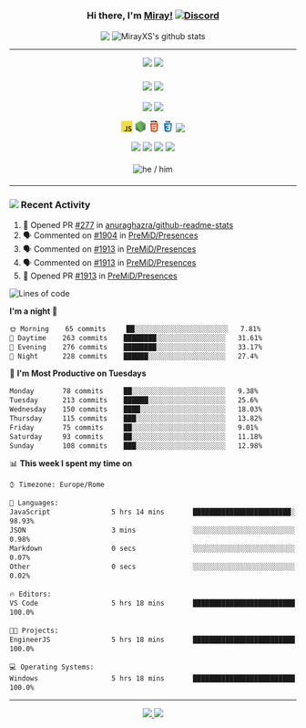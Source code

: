 <div align="center">

### Hi there, I'm [Miray!](https://mirayxs.github.io) <a href="https://discord.gg/CkdjnCR"><img src="https://raw.githubusercontent.com/anuraghazra/anuraghazra/master/assets/discord-round.svg" alt="Discord" width="27px"></a>

<!-- <div align="center">
  
![Miray's github stats](https://github-readme-stats-mirayxs.vercel.app/api?username=MirayXS&show_icons=true)
  
  <div align="center">
  
  ![Top Langs](https://github-readme-stats-mirayxs.vercel.app/api/top-langs/?username=MirayXS&hide=batchfile)
  
  </div>

<!-- </div> -->

  <img align="center" src="https://github-readme-stats-mirayxs.vercel.app/api?username=MirayXS&show_icons=true&line_height=27" />
  <img align="center" src="https://github-readme-stats.mirayxs.vercel.app/api/top-langs/?username=MirayXS" alt="MirayXS's github stats" />
  
  <hr>

<!-- ### :octocat: Contributing

<div align="center">
<a href="https://github.com/kwsch/NHSE">
  <img src="https://github-readme-stats.vercel.app/api/pin/?username=kwsch&repo=NHSE" />
</a>
<a href="https://github.com/berichan/GetNHSE">
  <img src="https://github-readme-stats.vercel.app/api/pin/?username=berichan&repo=GetNHSE" />
</a>
    </div>
    <div align="center">
    <a href="https://github.com/xcruxiex/BBDThemes">
  <img src="https://github-readme-stats.vercel.app/api/pin/?username=xcruxiex&repo=BBDThemes" />
</a>
  </div>
  
  <hr> -->
    
<img src="https://user-images.githubusercontent.com/5679180/79618120-0daffb80-80be-11ea-819e-d2b0fa904d07.gif" width="27px">
<img src="https://img.shields.io/badge/Discord-XxMirayxX21%233561-7289da?style=for-the-badge&logo=discord"/>

### <img src="https://codedotspectra.github.io/themes/badges/diamond.svg"  width="27px"> <img src="https://img.shields.io/badge/-mirayxs.github.io-45ddc0?style=for-the-badge" a href="https://mirayxs.github.io"></a>

<img src="https://codedotspectra.github.io/themes/badges/sword.svg"  width="27px"> <img src="https://img.shields.io/badge/-LANGUAGES%20AND%20TOOLS-4CE949?style=for-the-badge">

<code><img height="20" src="https://raw.githubusercontent.com/github/explore/master/topics/javascript/javascript.png"></code>
<code><img height="20" src="https://raw.githubusercontent.com/github/explore/master/topics/nodejs/nodejs.png"></code>
<code><img height="20" src="https://raw.githubusercontent.com/github/explore/master/topics/html/html.png"></code>
<code><img height="20" src="https://raw.githubusercontent.com/github/explore/master/topics/css/css.png"></code>
<code><img height="20" src="https://cdn.discordapp.com/emojis/735928635181105262.png?v=1"></code>

<code><img height="20" src="https://code.visualstudio.com/favicon.ico"></code>
<code><img height="20" src="https://brand.heroku.com/static/media/heroku-logo-solid.ab0c1b46.svg"></code>
<code><img height="20" src="https://seeklogo.com/images/W/windows-10-icon-logo-5BC5C69712-seeklogo.com.png"></code>
<code><img height="20" src="https://www.google.com/chrome/static/images/chrome-logo.svg"></code>
<!-- <code><img height="20" src="https://simpleicons.org/icons/github.svg"></code> -->

  <img src="https://raw.githubusercontent.com/klaasnicolaas/ColoredBadges/master/svg/pronouns/hehim.svg" alt="he / him" style="vertical-align:top; margin:6px 4px">

<!-- ![](https://img.shields.io/endpoint?label=currently&url=https://dev.discordprofiles.me/api/badge/status/325605285731500033?simple=true&logo=discord&logoColor=white) ![](https://img.shields.io/endpoint?url=https://dev.discordprofiles.me/api/badge/playing/325605285731500033?vscode=false&logo=nintendo-switch) ![](https://img.shields.io/endpoint?url=https://dev.discordprofiles.me/api/badge/vscode/325605285731500033) ![](https://img.shields.io/endpoint?url=https://dev.discordprofiles.me/api/badge/spotify/325605285731500033) -->

  <hr>

<div align="left">

### <img src="https://github.com/astrit/css.gg/raw/master/icons/svg/coffee.svg"> Recent Activity

<!--START_SECTION:activity-->
1. 💪 Opened PR [#277](https://github.com//anuraghazra/github-readme-stats/pull/277) in [anuraghazra/github-readme-stats](https://github.com//anuraghazra/github-readme-stats)
2. 🗣 Commented on [#1904](https://github.com//PreMiD/Presences/issues/1904) in [PreMiD/Presences](https://github.com//PreMiD/Presences)
3. 🗣 Commented on [#1913](https://github.com//PreMiD/Presences/issues/1913) in [PreMiD/Presences](https://github.com//PreMiD/Presences)
4. 🗣 Commented on [#1913](https://github.com//PreMiD/Presences/issues/1913) in [PreMiD/Presences](https://github.com//PreMiD/Presences)
5. 💪 Opened PR [#1913](https://github.com//PreMiD/Presences/pull/1913) in [PreMiD/Presences](https://github.com//PreMiD/Presences)
<!--END_SECTION:activity-->
  
<!--START_SECTION:waka-->
![Lines of code](https://img.shields.io/badge/From%20Hello%20World%20I've%20written-21416260%20Lines%20of%20code-blue)

**I'm a night 🦉** 

```text
🌞 Morning    65 commits     ██░░░░░░░░░░░░░░░░░░░░░░░   7.81% 
🌆 Daytime    263 commits    ████████░░░░░░░░░░░░░░░░░   31.61% 
🌃 Evening    276 commits    ████████░░░░░░░░░░░░░░░░░   33.17% 
🌙 Night      228 commits    ██████░░░░░░░░░░░░░░░░░░░   27.4%

```
📅 **I'm Most Productive on Tuesdays** 

```text
Monday       78 commits     ██░░░░░░░░░░░░░░░░░░░░░░░   9.38% 
Tuesday      213 commits    ██████░░░░░░░░░░░░░░░░░░░   25.6% 
Wednesday    150 commits    ████░░░░░░░░░░░░░░░░░░░░░   18.03% 
Thursday     115 commits    ███░░░░░░░░░░░░░░░░░░░░░░   13.82% 
Friday       75 commits     ██░░░░░░░░░░░░░░░░░░░░░░░   9.01% 
Saturday     93 commits     ██░░░░░░░░░░░░░░░░░░░░░░░   11.18% 
Sunday       108 commits    ███░░░░░░░░░░░░░░░░░░░░░░   12.98%

```


📊 **This week I spent my time on** 

```text
⌚︎ Timezone: Europe/Rome

💬 Languages: 
JavaScript               5 hrs 14 mins       ████████████████████████░   98.93% 
JSON                     3 mins              ░░░░░░░░░░░░░░░░░░░░░░░░░   0.98% 
Markdown                 0 secs              ░░░░░░░░░░░░░░░░░░░░░░░░░   0.07% 
Other                    0 secs              ░░░░░░░░░░░░░░░░░░░░░░░░░   0.02%

🔥 Editors: 
VS Code                  5 hrs 18 mins       █████████████████████████   100.0%

🐱‍💻 Projects: 
EngineerJS               5 hrs 18 mins       █████████████████████████   100.0%

💻 Operating Systems: 
Windows                  5 hrs 18 mins       █████████████████████████   100.0%

```


<!--END_SECTION:waka-->


<hr>

<!-- ### <img src="https://media.giphy.com/media/VgCDAzcKvsR6OM0uWg/giphy.gif" width="50"> A little more about me...  

```javascript
const miray = {
  pronouns: "he" | "him",
  code: [Javascript, HTML, CSS],
  tools: [Node]
}
```

<img src="https://media.giphy.com/media/LnQjpWaON8nhr21vNW/giphy.gif" width="60"> <em><b>I love connecting with different people</b> so if you want to say <b>hi, I'll be happy to meet you more!</b> 😊</em>

</div>

<hr> -->

<!-- ### <img src="https://simpleicons.org/icons/github.svg"  width="27px"> <img src="https://img.shields.io/badge/-other pinned repositories-24292E?style=for-the-badge"> -->


<div align="center">
<a href="https://github.com/MirayXS/SplatHeX">
  <img src="https://github-readme-stats.vercel.app/api/pin/?username=MirayXS&repo=SplatHeX" />
</a>
<a href="https://github.com/MirayXS/SplatDatabase">
  <img src="https://github-readme-stats.vercel.app/api/pin/?username=MirayXS&repo=SplatDatabase" />
</a>
  <!-- <a href="https://github.com/MirayXS/HelperJS">
  <img src="https://github-readme-stats.vercel.app/api/pin/?username=MirayXS&repo=HelperJS" />
</a> -->
    </div>
    </div>
